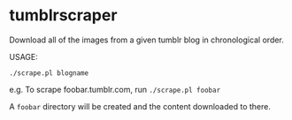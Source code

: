 # tumblrscraper
Download all of the images from a given tumblr blog in chronological order.

USAGE:

   `./scrape.pl blogname`
   
   e.g. To scrape foobar.tumblr.com, run `./scrape.pl foobar`

A `foobar` directory will be created and the content downloaded to there.
